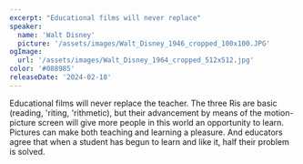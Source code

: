 ```yaml
---
excerpt: "Educational films will never replace"
speaker:
  name: 'Walt Disney'
  picture: '/assets/images/Walt_Disney_1946_cropped_100x100.JPG'
ogImage:
  url: '/assets/images/Walt_Disney_1964_cropped_512x512.jpg'
color: '#088985'
releaseDate: '2024-02-18'
---
```

Educational films will never replace the teacher. The three Ris are basic (reading, 'riting, 'rithmetic), but their advancement by means of the motion-picture screen will give more people in this world an opportunity to learn. Pictures can make both teaching and learning a pleasure. And educators agree that when a student has begun to learn and like it, half their problem is solved.
